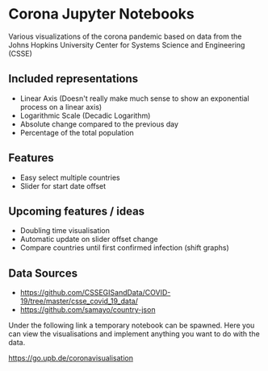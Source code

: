 # Corona Jupyter Notebooks
Various visualizations of the corona pandemic based on data from the Johns Hopkins University Center for Systems Science and Engineering (CSSE)
## Included representations
+ Linear Axis (Doesn't really make much sense to show an exponential process on a linear axis)
+ Logarithmic Scale (Decadic Logarithm)
+ Absolute change compared to the previous day
+ Percentage of the total population
## Features
+ Easy select multiple countries
+ Slider for start date offset

## Upcoming features / ideas
+ Doubling time visualisation
+ Automatic update on slider offset change 
+ Compare countries until first confirmed infection (shift graphs)

## Data Sources
+ https://github.com/CSSEGISandData/COVID-19/tree/master/csse_covid_19_data/
+ https://github.com/samayo/country-json

Under the following link a temporary notebook can be spawned. Here you can view the visualisations and implement anything you want to do with the data.

https://go.upb.de/coronavisualisation
